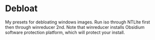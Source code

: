 # Debloat
My presets for debloating windows images. Run iso through NTLIte first then through winreducer 2nd.
Note that winreducer installs Obsidium software protection platform, which will protect your install.
